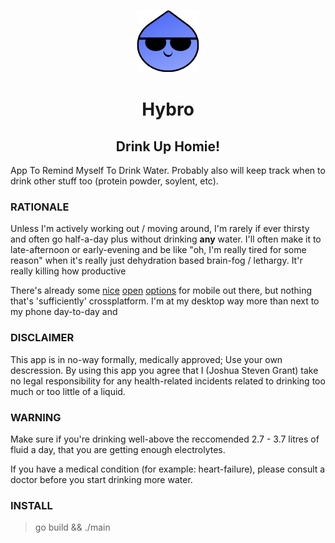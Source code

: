 <p align="center">
    <img src="https://raw.githubusercontent.com/jostgrant/hybro/main/asset/hybro-logo.png" " alt="The Hybro Logo / Mascot.">
</p>
                                                                                   
<h1 align="center">Hybro</h1>
<h2 align="center"> Drink Up Homie!</h2>

App To Remind Myself To Drink Water. Probably also will keep track when to drink other stuff too (protein powder, soylent, etc).

### RATIONALE
Unless I'm actively working out / moving around, I'm rarely if ever thirsty and often go half-a-day plus without drinking **any** water. I'll often make it to late-afternoon or early-evening and be like "oh, I'm really tired for some reason" when it's really just dehydration based brain-fog / lethargy. It'r really killing how productive 

There's already some [nice](https://f-droid.org/en/packages/io.github.z3r0c00l_2k.aquadroid/) [open](https://f-droid.org/en/packages/tmendes.com.waterydroid/) [options](https://f-droid.org/en/packages/com.ktprograms.watertracker/) for mobile out there, but nothing that's 'sufficiently' crossplatform. I'm at my desktop way more than next to my phone day-to-day and 

### DISCLAIMER
This app is in no-way formally, medically approved; Use your own descression. By using this app you agree that I (Joshua Steven Grant) take no legal responsibility for any health-related incidents related to drinking too much or too little of a liquid.

### WARNING
Make sure if you're drinking well-above the reccomended 2.7 - 3.7 litres of fluid a day, that you
are getting enough electrolytes.  

If you have a medical condition (for example: heart-failure), please consult a doctor before you start drinking more water.

### INSTALL
> go build && ./main

